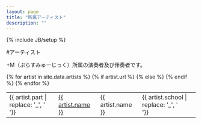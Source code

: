 ```yaml
---
layout: page
title: "所属アーティスト"
description: ""
---
```

{% include JB/setup %}

#アーティスト

+M（ぷらすみゅーじっく）所属の演奏者及び伴奏者です。

<div class="container narrow table-responsive" >
  <table class="table two-lines-table">
    <tbody>{% for artist in site.data.artists %}
      <tr>
        <td> {{ artist.part | replace: '_', '<br>'}}</td>
        {% if artist.url %}
        <td><a href="{{ artist.url}}" target="_blank"> {{ artist.name }}</a></td>
        {% else %}
        <td> {{ artist.name }}</td>        
        {% endif %}
        <td> {{ artist.school | replace: '_', '<br>'}}</td>
      </tr>{% endfor %}
    </tbody>
  </table>
</div>